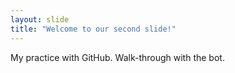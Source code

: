 ```yaml
---
layout: slide
title: "Welcome to our second slide!"
---
```

My practice with GitHub. Walk-through with the bot. 

